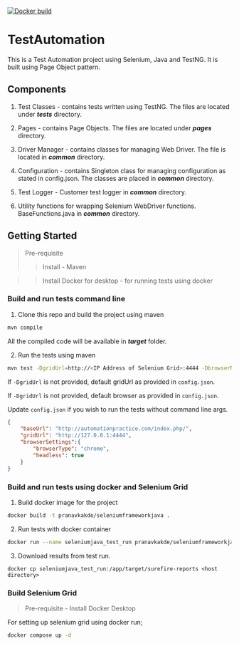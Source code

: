 [![Docker build](https://github.com/pranavkakde/TestAutomation/actions/workflows/docker-image.yml/badge.svg)](https://github.com/pranavkakde/TestAutomation/actions/workflows/docker-image.yml)


# TestAutomation
This is a Test Automation project using Selenium, Java and TestNG. It is built using Page Object pattern.

## Components

1. Test Classes - contains tests written using TestNG. The files are located under ***tests*** directory.

2. Pages - contains Page Objects. The files are located under ***pages*** directory.

3. Driver Manager - contains classes for managing Web Driver. The file is located in ***common*** directory.

4. Configuration - contains Singleton class for managing configuration as stated in config.json. The classes are placed in ***common*** directory.

5. Test Logger - Customer test logger in ***common*** directory.

6. Utility functions for wrapping Selenium WebDriver functions. BaseFunctions.java in ***common*** directory. 

## Getting Started

> Pre-requisite 
>> Install - Maven

>> Install Docker for desktop - for running tests using docker

### Build and run tests command line
1. Clone this repo and build the project using maven 

```bash
mvn compile
```
All the compiled code will be available in ***target*** folder. 

2. Run the tests using maven 



```bash
mvn test -DgridUrl=http://<IP Address of Selenium Grid>:4444 -DbrowserName=firefox
```

If ```-DgridUrl``` is not provided, default gridUrl as provided in `config.json`.

If ```-DgridUrl``` is not provided, default browser as provided in `config.json`.  

Update `config.json` if you wish to run the tests without command line args. 
```json
{
    "baseUrl": "http://automationpractice.com/index.php/",
    "gridUrl": "http://127.0.0.1:4444",
    "browserSettings":{
        "browserType": "chrome",
        "headless": true
    }
}
```

### Build and run tests using docker and Selenium Grid

1. Build docker image for the project

```bash
docker build -t pranavkakde/seleniumframeworkjava .
```

2. Run tests with docker container

```bash
docker run --name seleniumjava_test_run pranavkakde/seleniumframeworkjava:latest -DgridUrl=http://<IP Address of Selenium Grid>:4444 -DbrowserName=firefox
```

3. Download results from test run. 

```
docker cp seleniumjava_test_run:/app/target/surefire-reports <host directory>
```

### Build Selenium Grid

> Pre-requisite - Install Docker Desktop

For setting up selenium grid using docker run;

```bash
docker compose up -d 
```

